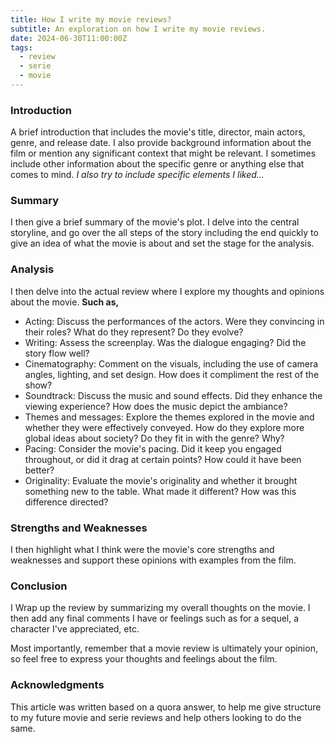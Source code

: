 ```yaml
---
title: How I write my movie reviews?
subtitle: An exploration on how I write my movie reviews.
date: 2024-06-30T11:00:00Z
tags: 
  - review
  - serie
  - movie
---
```


### Introduction
A brief introduction that includes the movie's title, director, main actors, genre, and release date. I also provide background information about the film or mention any significant context that might be relevant. I sometimes include other information about the specific genre or anything else that comes to mind. *I also try to include specific elements I liked...*

### Summary
I then give a brief summary of the movie's plot. I delve into the central storyline, and go over the all steps of the story including the end quickly to give an idea of what the movie is about and set the stage for the analysis.

### Analysis
I then delve into the actual review where I explore my thoughts and opinions about the movie. **Such as,**

- Acting: Discuss the performances of the actors. Were they convincing in their roles? What do they represent? Do they evolve?
- Writing: Assess the screenplay. Was the dialogue engaging? Did the story flow well?
- Cinematography: Comment on the visuals, including the use of camera angles, lighting, and set design. How does it compliment the rest of the show?
- Soundtrack: Discuss the music and sound effects. Did they enhance the viewing experience? How does the music depict the ambiance?
- Themes and messages: Explore the themes explored in the movie and whether they were effectively conveyed. How do they explore more global ideas about society? Do they fit in with the genre? Why?
- Pacing: Consider the movie's pacing. Did it keep you engaged throughout, or did it drag at certain points? How could it have been better?
- Originality: Evaluate the movie's originality and whether it brought something new to the table. What made it different? How was this difference directed?

### Strengths and Weaknesses
I then highlight what I think were the movie's core strengths and weaknesses and support these opinions with examples from the film.

### Conclusion
I Wrap up the review by summarizing my overall thoughts on the movie. I then add any final comments I have or feelings such as for a sequel, a character I've appreciated, etc.

Most importantly, remember that a movie review is ultimately your opinion, so feel free to express your thoughts and feelings about the film.

### Acknowledgments
This article was written based on a quora answer, to help me give structure to my future movie and serie reviews and help others looking to do the same.
